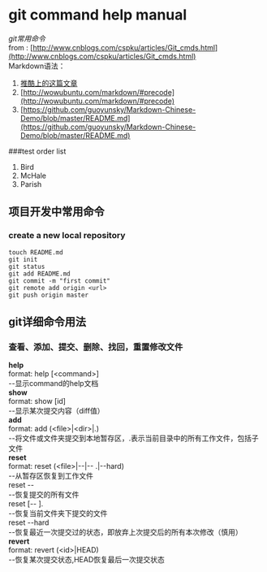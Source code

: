 git command help manual
==================
*git常用命令*<br>
from : [http://www.cnblogs.com/cspku/articles/Git_cmds.html](http://www.cnblogs.com/cspku/articles/Git_cmds.html)<br>
Markdown语法：<br>
1. [推酷上的这篇文章](http://www.tuicool.com/articles/zIJrEjn)
3. [http://wowubuntu.com/markdown/#precode](http://wowubuntu.com/markdown/#precode)
2. [https://github.com/guoyunsky/Markdown-Chinese-Demo/blob/master/README.md](https://github.com/guoyunsky/Markdown-Chinese-Demo/blob/master/README.md)


###test order list
1.  Bird
2.  McHale
3.  Parish

项目开发中常用命令
----------------

### create a new local repository
	touch README.md
	git init
	git status
	git add README.md
	git commit -m "first commit"
	git remote add origin <url>
	git push origin master


git详细命令用法
--------------------

### 查看、添加、提交、删除、找回，重置修改文件

**help**<br>
		format: help [\<command\>]<br>
		--显示command的help文档<br>
**show**<br>
		format: show [id]<br>
		--显示某次提交内容（diff值）<br>
**add**<br>
		format: add (\<file\>|\<dir\>|.)<br>
		--将文件或文件夹提交到本地暂存区，.表示当前目录中的所有工作文件，包括子文件<br>
**reset**<br>
		format: reset (\<file\>|--|-- .|--hard)<br>
		--从暂存区恢复到工作文件<br>
		reset --<br>
		--恢复提交的所有文件<br>
		reset [-- ].<br>
		--恢复当前文件夹下提交的文件<br>
		reset --hard<br>
		--恢复最近一次提交过的状态，即放弃上次提交后的所有本次修改（慎用）<br>
**revert**<br>
		format: revert (\<id\>|HEAD)<br>
		--恢复某次提交状态,HEAD恢复最后一次提交状态<br>
